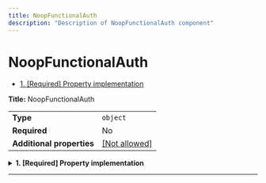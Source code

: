 ```yaml
---
title: NoopFunctionalAuth
description: "Description of NoopFunctionalAuth component"
---
```

# NoopFunctionalAuth

- [1. [Required] Property implementation](#implementation)

**Title:** NoopFunctionalAuth

|                           |                                                         |
| ------------------------- | ------------------------------------------------------- |
| **Type**                  | `object`                                                |
| **Required**              | No                                                      |
| **Additional properties** | [[Not allowed]](# "Additional Properties not allowed.") |

<details>
<summary>
<strong> <a name="implementation"></a>1. [Required] Property implementation</strong>  

</summary>
<blockquote>

|              |         |
| ------------ | ------- |
| **Type**     | `const` |
| **Required** | Yes     |

Specific value: `"NoopFunctionalAuth"`

</blockquote>
</details>

----------------------------------------------------------------------------------------------------------------------------
